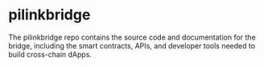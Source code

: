 # pilinkbridge
The pilinkbridge repo contains the source code and documentation for the bridge, including the smart contracts, APIs, and developer tools needed to build cross-chain dApps.
